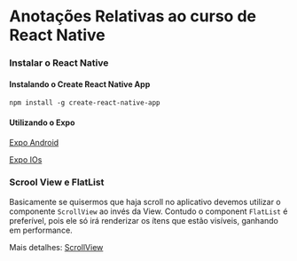 # Anotações Relativas ao curso de React Native

### Instalar o React Native

#### Instalando o Create React Native App

`npm install -g create-react-native-app`

#### Utilizando o Expo

[Expo Android]

[Expo IOs]

### Scrool View e FlatList

Basicamente se quisermos que haja scroll no aplicativo devemos utilizar o componente
`ScrollView` ao invés da View. Contudo o component `FlatList` é preferível, pois
ele só irá renderizar os ítens que estão visíveis, ganhando em performance.

Mais detalhes: [ScrollView]


[ScrollView]: <https://youtu.be/6JgdIxDn8H4>
[Expo Android]: <https://play.google.com/store/apps/details?id=host.exp.exponent>
[Expo IOs]: <https://itunes.apple.com/us/app/expo-client/id982107779>